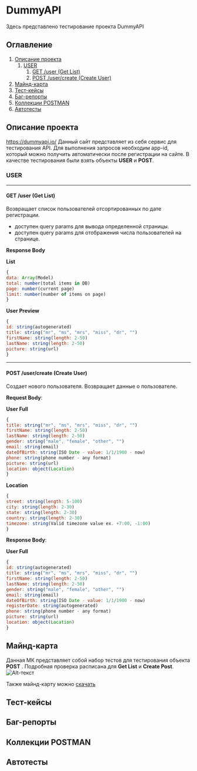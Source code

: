 # DummyAPI

Здесь представлено тестирование проекта DummyAPI

## Оглавление
1. [Описание проекта](#Описание-проекта)
   1. [USER](#USER)
       1. [GET /user (Get List)](#GET-user-Get-List)
       2. [POST /user/create (Create User)](#GET-user-Get-List)
2. [Майнд-карта](#Майнд-карта)
3. [Тест-кейсы](#Тест-кейсы)
4. [Баг-репорты](#Баг-репорты)
5. [Коллекции POSTMAN](#Коллекции-POSTMAN)
6. [Автотесты](#Автотесты)

## Описание проекта

https://dummyapi.io/ Данный сайт представляет из себя сервис для тестирования API. Для выполнения запросов необходим app-id, который можно получить автоматически после регистрации на сайте. В качестве тестирования были взять объекты **USER** и **POST**.

### USER

______
#### GET /user (Get List)
Возвращает список пользователей отсортированных по дате регистрации.
- доступен query params для вывода определенной страницы.
- доступен query params для отображения числа пользователей на странице.

**Response Body**

**List**
```javascript
{
data: Array(Model)
total: number(total items in DB)
page: number(current page)
limit: number(number of items on page)
}
```
**User Preview**
```javascript
{
id: string(autogenerated)
title: string("mr", "ms", "mrs", "miss", "dr", "")
firstName: string(length: 2-50)
lastName: string(length: 2-50)
picture: string(url)
}
```
_______
#### POST /user/create (Create User)
Создает нового пользователя. Возвращает данные о пользователе.

**Request Body**:

**User Full**
```javascript
{
title: string("mr", "ms", "mrs", "miss", "dr", "")
firstName: string(length: 2-50)
lastName: string(length: 2-50)
gender: string("male", "female", "other", "")
email: string(email)
dateOfBirth: string(ISO Date - value: 1/1/1900 - now)
phone: string(phone number - any format)
picture: string(url)
location: object(Location)
}
```
**Location**
```javascript
{
street: string(length: 5-100)
city: string(length: 2-30)
state: string(length: 2-30)
country: string(length: 2-30)
timezone: string(Valid timezone value ex. +7:00, -1:00)
}
```
**Response Body**:

**User Full**
```javascript
{
id: string(autogenerated)
title: string("mr", "ms", "mrs", "miss", "dr", "")
firstName: string(length: 2-50)
lastName: string(length: 2-50)
gender: string("male", "female", "other", "")
email: string(email)
dateOfBirth: string(ISO Date - value: 1/1/1900 - now)
registerDate: string(autogenerated)
phone: string(phone number - any format)
picture: string(url)
location: object(Location)
}
```



## Майнд-карта
Данная МК представляет собой набор тестов для тестирования объекта **POST** . Подробная проверка расписана для **Get List** и **Create Post**.
![Alt-текст](https://i.imgur.com/zcWRo0c.png "МК")

Также майнд-карту можно [скачать](https://github.com/nasmulasnanmum/DummyAPI/blob/main/DummyAPI.m42)

## Тест-кейсы

## Баг-репорты

## Коллекции POSTMAN

## Автотесты
